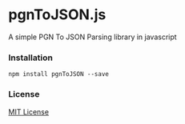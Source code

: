 # pgnToJSON.js
A simple PGN To JSON Parsing library in javascript

### Installation

```
npm install pgnToJSON --save
```
### License
[MIT License](https://github.com/samrm111/pgnToJSON/blob/master/LICENSE)